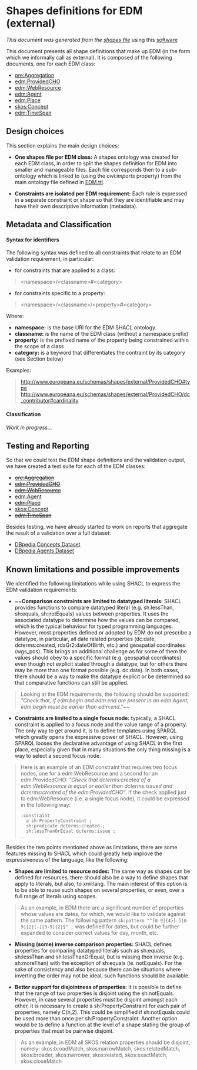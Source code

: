 # Shapes definitions for EDM (external)
*This document was generated from the [shapes file](../../src/main/resources/etc/edm/shapes/external/EDM.ttl)* using this 
[software](/shapes-doc)

This document presents all shape definitions that make up EDM (in the form 
which we informally call as external). It is composed of the following 
documents, one for each EDM class:
- [ore:Aggregation](Aggregation.md)
- [edm:ProvidedCHO](ProvidedCHO.md)
- [edm:WebResource](WebResource.md)
- [edm:Agent](Agent.md)
- [edm:Place](Place.md)
- [skos:Concept](Concept.md)
- [edm:TimeSpan](TimeSpan.md)

## Design choices

This section explains the main design choices:

- **One shapes file per EDM class:** A shapes ontology was created for each EDM
class, in order to split the shapes definition for EDM into smaller and 
manageable files. Each file corresponds then to a sub-ontology which is linked to 
(using the *owl:imports* property) from the main ontology file defined in 
[EDM.ttl](../../src/main/resources/etc/edm/shapes/external/EDM.ttl).

- **Constraints are isolated per EDM requirement:** Each rule is expressed in 
a separate constraint or shape so that they are identifiable and may have their 
own descriptive information (metadata).

## Metadata and Classification

#### Syntax for identifiers

The following syntax was defined to all constraints that relate to an EDM 
validation requirement, in particular:

- for constraints that are applied to a class:
> \<namespace\>/\<classname\>#\<category\>

- for constraints specific to a property: 
> \<namespace\>/\<classname\>/\<property\>#\<category\>

Where:
- **namespace:** is the base URI for the EDM SHACL ontology.
- **classname:** is the name of the EDM class (without a namespace prefix)
- **property:** is the prefixed name of the property being constrained within the scope of a class
- **category:** is a keyword that differentiates the contraint by its category (see Section below)

Examples:
> http://www.europeana.eu/schemas/shapes/external/ProvidedCHO#type
> http://www.europeana.eu/schemas/shapes/external/ProvidedCHO/dc_contributor#cardinality


#### Classification

*Work in progress...*

## Testing and Reporting

So that we could test the EDM shape definitions and the validation output, we 
have created a test suite for each of the EDM classes:
- ~~[ore:Aggregation](../tests/Aggregation.md)~~
- ~~[edm:ProvidedCHO](../tests/ProvidedCHO.md)~~
- ~~[edm:WebResource](../tests/WebResource.md)~~
- [edm:Agent](../tests/Agent.md)
- ~~[edm:Place](../tests/Place.md)~~
- [skos:Concept](../tests/Concept.md)
- ~~[edm:TimeSpan](../tests/TimeSpan.md)~~

Besides testing, we have already started to work on reports that aggregate
the result of a validation over a full dataset:
- [DBpedia Concepts Dataset](../reports/DBpediaConcepts.md)
- [DBpedia Agents Dataset](../reports/DBpediaAgents.md)

## Known limitations and possible improvements

We identified the following limitations while using SHACL to express the EDM
validation requirements:

- ~~**Comparison constraints are limited to datatyped literals:** SHACL provides
functions to compare datatyped literal (e.g. sh:lessThan, sh:equals, sh:notEquals) values between properties. It uses the associated datatype to determine how the 
values can be compared, which is the typical behaviour for typed programming 
languages. However, most properties defined or adopted by EDM do not prescribe a
datatype, in particular, all date related properties (dc:date, dcterms:created, 
rdaGr2:dateOfBirth, etc.) and geospatial coordinates (wgs_pos). This brings an 
additional challenge as for some of them the values should obey to a 
specific format (e.g. geospatial coordinates) even though not explicit stated 
through a datatype, but for others there may be more than one format possible 
(e.g. dc:date). In both cases, there should be a way to make the datatype 
explicit or be determined so that comparative functions can still be applied. 
> Looking at the EDM requirements, the following should be supported:
> *"Check that, if edm:begin and edm:end are present in an edm:Agent, edm:begin 
must be earlier than edm:end."*~~


- **Constraints are limited to a single focus node:** typically, a SHACL 
constraint is applied to a focus node and the value range of a property. 
The only way to get around it, is to define templates using SPARQL 
which greatly opens the expressive power of SHACL. However, using SPARQL 
looses the declarative advantage of using SHACL in the first place, especially
given that in many situations the only thing missing is a way to select a second
focus node.
> Here is an example of an EDM constraint that requires two focus nodes, one 
> for a edm:WebResource and a second for an edm:ProvidedCHO:
> *"Check that dcterms:created of a edm:WebResource is equal or earlier than 
> dcterms:issued and dcterms:created of the edm:ProvidedCHO"*. If the check 
> applied just to edm:WebResource (i.e. a single focus node), it could be 
> expressed in the following way: 
> ```
> :constraint
>   a sh:PropertyConstraint ;
>   sh:predicate dcterms:created ;
>   sh:lessThanOrEqual dcterms:issue ;
>.
> ``` 



Besides the two points mentioned above as limitations, there are some features
missing to SHACL which could greatly help improve the expressiveness of the 
language, like the following:

- **Shapes are limited to resource nodes:** The same way as shapes can be 
defined for resources, there should also be a way to define shapes that apply to
literals, but also, to xml:lang. The main interest of this option is to be able 
to reuse such shapes on several properties, or even, over a full range of literals
using scopes.
> As an example, in EDM there are a significant number of properties whose 
> values are dates, for which, we would like to validate against the same 
> pattern. The following pattern 
> ```sh:pattern "^[0-9]{4}[-][0-9]{2}[-][0-9]{2}$" ;``` 
> was defined for dates, but could be further expanded to consider correct 
> values for day, month, etc. 


- **Missing (some) inverse comparison properties:** SHACL defines properties for 
comparing datatyped literals such as sh:equals, sh:lessThan and sh:lessThanOrEqual,
 but is missing their inverse (e.g. sh:moreThan) with the exception of sh:equals
(ie. notEquals). For the sake of consistency and also because there can be 
situations where inverting the order may not be ideal, such functions should be
available.

- **Better support for disjointness of properties:** It is possible to define
that the range of two properties is disjoint using the sh:notEquals. However,
in case several properties must be disjoint amongst each other, it is necessary
to create a sh:PropertyConstraint for each pair of properties, namely C(n,2).
This could be simplified if sh:notEquals could be used more than once per 
sh:PropertyConstraint. Another option would be to define a function at the level
of a shape stating the group of properties that must be pairwise disjoint.
> As an example, in EDM all SKOS relation properties should be disjoint, namely: 
> skos:broadMatch, skos:narrowMatch, skos:relatedMatch, skos:broader, 
> skos:narrower, skos:related, skos:exactMatch, skos:closeMatch
